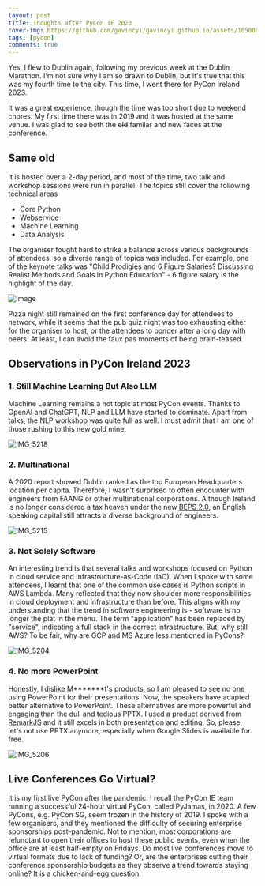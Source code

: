 ```yaml
---
layout: post
title: Thoughts after PyCon IE 2023
cover-img: https://github.com/gavincyi/gavincyi.github.io/assets/10500805/3429b7cd-d900-482b-ae24-2081540d871d
tags: [pycon]
comments: true
---
```


Yes, I flew to Dublin again, following my previous week at the Dublin Marathon. 
I'm not sure why I am so drawn to Dublin, but it's true that this was my fourth time 
to the city. This time, I went there for PyCon Ireland 2023.

It was a great experience, though the time was too short due to weekend chores.
My first time there was in 2019 and it was hosted at the same venue. I was glad to see
both the ~~old~~ familar and new faces at the conference.

## Same old

It is hosted over a 2-day period, and most of the time, two talk and workshop sessions 
were run in parallel. The topics still cover the following technical areas

- Core Python
- Webservice
- Machine Learning
- Data Analysis

The organiser fought hard to strike a balance across various backgrounds of attendees, so a diverse 
range of topics was included. For example, one of the keynote talks was 
"Child Prodigies and 6 Figure Salaries? Discussing Realist Methods and Goals in Python Education" - 6 figure salary is the highlight of the day.

![image](https://github.com/gavincyi/gavincyi.github.io/assets/10500805/b5124a47-5820-41eb-831f-781a574e1b93)

Pizza night still remained on the first conference day for attendees to network, while it seems
that the pub quiz night was too exhausting either for the organiser to host, or the attendees to 
ponder after a long day with beers. At least, I can avoid the faux pas moments of being brain-teased.

## Observations in PyCon Ireland 2023

### 1. Still Machine Learning But Also LLM

Machine Learning remains a hot topic at most PyCon events. Thanks to OpenAI and ChatGPT,
NLP and LLM have started to dominate. Apart from talks, the NLP workshop was quite full as well. 
I must admit that I am one of those rushing to this new gold mine.

![IMG_5218](https://github.com/gavincyi/gavincyi.github.io/assets/10500805/3939ff43-6b7c-49db-820a-84168017656b)

### 2. Multinational

A 2020 report showed Dublin ranked as the top European Headquarters location per capita.
Therefore, I wasn't surprised to often encounter with engineers from FAANG or other multinational 
corporations. Although Ireland is no longer considered a tax heaven under the new [BEPS 2.0](https://www.ey.com/en_uk/tax/base-erosion-profit-shifting-beps),
an English speaking capital still attracts a diverse background of engineers.
  
![IMG_5215](https://github.com/gavincyi/gavincyi.github.io/assets/10500805/16b2c72f-ba8b-42ef-9641-f7b46ba709f7)

  
### 3. Not Solely Software

An interesting trend is that several talks and workshops focused on Python in cloud service and 
Infrastructure-as-Code (IaC). When I spoke with some attendees, I learnt that one of the common
use cases is Python scripts in AWS Lambda. Many reflected that they now shoulder more responsibilities
in cloud deployment and infrastructure than before. This aligns with my understanding that the trend
in software engineering is - software is no longer the plat in the menu. The term "application" has been replaced by "service", indicating a full stack in the correct infrastructure. 
But, why still AWS? To be fair, why are GCP and MS Azure less mentioned in PyCons?

![IMG_5204](https://github.com/gavincyi/gavincyi.github.io/assets/10500805/99ada639-ba6c-43bf-b711-b6a57f1b3951)

### 4. No more PowerPoint

Honestly, I dislike M*******t's products, so I am pleased to see no one using PowerPoint for their
presentations. Now, the speakers have adapted better alternative to PowerPoint. These alternatives are
more powerful and engaging than the dull and tedious PPTX. I used a product derived from [RemarkJS](https://github.com/gnab/remark)
and it still excels in both presentation and editing. So, please, let's not use PPTX anymore,
especially when Google Slides is available for free.

![IMG_5206](https://github.com/gavincyi/gavincyi.github.io/assets/10500805/4ba30d5f-239c-4aa0-9e0b-2ca93de06c70)

## Live Conferences Go Virtual?

It is my first live PyCon after the pandemic. I recall the PyCon IE team running a successful 
24-hour virtual PyCon, called PyJamas, in 2020. A few PyCons, e.g. PyCon SG, seem frozen in the 
history of 2019. I spoke with a few organisers, and they mentioned the difficulty of securing
enterprise sponsorships post-pandemic. Not to mention, most corporations are relunctant to open 
their offices to host these public events, even when the office are at least half-empty on Fridays.
Do most live conferences move to virtual formats due to lack of funding? 
Or, are the enterprises cutting their conference sponsorship budgets as they observe 
a trend towards staying online? It is a chicken-and-egg question.


